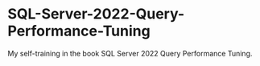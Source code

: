 # SQL-Server-2022-Query-Performance-Tuning
My self-training in the book SQL Server 2022 Query Performance Tuning.
